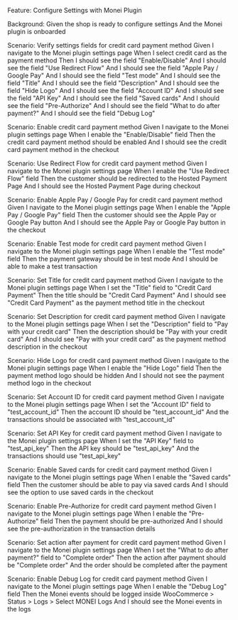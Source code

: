 Feature: Configure Settings with Monei Plugin

  Background:
    Given the shop is ready to configure settings
    And the Monei plugin is onboarded

  Scenario: Verify settings fields for credit card payment method
    Given I navigate to the Monei plugin settings page
    When I select credit card as the payment method
    Then I should see the field "Enable/Disable"
    And I should see the field "Use Redirect Flow"
    And I should see the field "Apple Pay / Google Pay"
    And I should see the field "Test mode"
    And I should see the field "Title"
    And I should see the field "Description"
    And I should see the field "Hide Logo"
    And I should see the field "Account ID"
    And I should see the field "API Key"
    And I should see the field "Saved cards"
    And I should see the field "Pre-Authorize"
    And I should see the field "What to do after payment?"
    And I should see the field "Debug Log"

  Scenario: Enable credit card payment method
    Given I navigate to the Monei plugin settings page
    When I enable the "Enable/Disable" field
    Then the credit card payment method should be enabled
    And I should see the credit card payment method in the checkout

  Scenario: Use Redirect Flow for credit card payment method
    Given I navigate to the Monei plugin settings page
    When I enable the "Use Redirect Flow" field
    Then the customer should be redirected to the Hosted Payment Page
    And I should see the Hosted Payment Page during checkout

  Scenario: Enable Apple Pay / Google Pay for credit card payment method
    Given I navigate to the Monei plugin settings page
    When I enable the "Apple Pay / Google Pay" field
    Then the customer should see the Apple Pay or Google Pay button
    And I should see the Apple Pay or Google Pay button in the checkout

  Scenario: Enable Test mode for credit card payment method
    Given I navigate to the Monei plugin settings page
    When I enable the "Test mode" field
    Then the payment gateway should be in test mode
    And I should be able to make a test transaction

  Scenario: Set Title for credit card payment method
    Given I navigate to the Monei plugin settings page
    When I set the "Title" field to "Credit Card Payment"
    Then the title should be "Credit Card Payment"
    And I should see "Credit Card Payment" as the payment method title in the checkout

  Scenario: Set Description for credit card payment method
    Given I navigate to the Monei plugin settings page
    When I set the "Description" field to "Pay with your credit card"
    Then the description should be "Pay with your credit card"
    And I should see "Pay with your credit card" as the payment method description in the checkout

  Scenario: Hide Logo for credit card payment method
    Given I navigate to the Monei plugin settings page
    When I enable the "Hide Logo" field
    Then the payment method logo should be hidden
    And I should not see the payment method logo in the checkout

  Scenario: Set Account ID for credit card payment method
    Given I navigate to the Monei plugin settings page
    When I set the "Account ID" field to "test_account_id"
    Then the account ID should be "test_account_id"
    And the transactions should be associated with "test_account_id"

  Scenario: Set API Key for credit card payment method
    Given I navigate to the Monei plugin settings page
    When I set the "API Key" field to "test_api_key"
    Then the API key should be "test_api_key"
    And the transactions should use "test_api_key"

  Scenario: Enable Saved cards for credit card payment method
    Given I navigate to the Monei plugin settings page
    When I enable the "Saved cards" field
    Then the customer should be able to pay via saved cards
    And I should see the option to use saved cards in the checkout

  Scenario: Enable Pre-Authorize for credit card payment method
    Given I navigate to the Monei plugin settings page
    When I enable the "Pre-Authorize" field
    Then the payment should be pre-authorized
    And I should see the pre-authorization in the transaction details

  Scenario: Set action after payment for credit card payment method
    Given I navigate to the Monei plugin settings page
    When I set the "What to do after payment?" field to "Complete order"
    Then the action after payment should be "Complete order"
    And the order should be completed after the payment

  Scenario: Enable Debug Log for credit card payment method
    Given I navigate to the Monei plugin settings page
    When I enable the "Debug Log" field
    Then the Monei events should be logged inside WooCommerce > Status > Logs > Select MONEI Logs
    And I should see the Monei events in the logs

